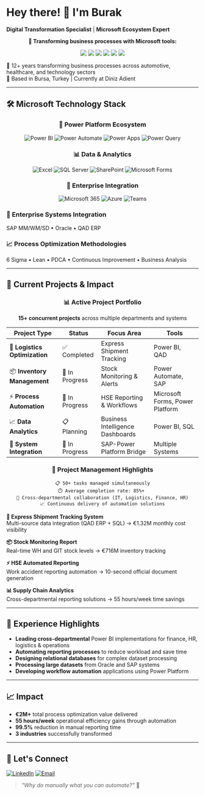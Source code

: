 # Hey there! 👋 I'm Burak

**Digital Transformation Specialist** | **Microsoft Ecosystem Expert**

<div align="center">
  
**🏢 Transforming business processes with Microsoft tools:**

<img src="https://img.shields.io/badge/-Power%20BI-F2C811?style=flat&logo=powerbi&logoColor=black" />
<img src="https://img.shields.io/badge/-Power%20Automate-0078D4?style=flat&logo=microsoft&logoColor=white" />
<img src="https://img.shields.io/badge/-Power%20Apps-742774?style=flat&logo=microsoft&logoColor=white" />
<img src="https://img.shields.io/badge/-SharePoint-0078D4?style=flat&logo=microsoft&logoColor=white" />
<img src="https://img.shields.io/badge/-Excel-217346?style=flat&logo=microsoftexcel&logoColor=white" />
<img src="https://img.shields.io/badge/-Teams-6264A7?style=flat&logo=microsoftteams&logoColor=white" />

</div>

🚀 12+ years transforming business processes across automotive, healthcare, and technology sectors  
📍 Based in Bursa, Turkey | Currently at Diniz Adient

---

## 🛠️ Microsoft Technology Stack

<div align="center">

### **🔧 Power Platform Ecosystem**
![Power BI](https://img.shields.io/badge/Power%20BI-F2C811?style=for-the-badge&logo=powerbi&logoColor=black)
![Power Automate](https://img.shields.io/badge/Power%20Automate-0078D4?style=for-the-badge&logo=microsoft&logoColor=white)
![Power Apps](https://img.shields.io/badge/Power%20Apps-742774?style=for-the-badge&logo=microsoft&logoColor=white)
![Power Query](https://img.shields.io/badge/Power%20Query-217346?style=for-the-badge&logo=microsoft&logoColor=white)

### **📊 Data & Analytics**
![Excel](https://img.shields.io/badge/Excel%20Advanced-217346?style=for-the-badge&logo=microsoftexcel&logoColor=white)
![SQL Server](https://img.shields.io/badge/SQL%20Server-CC2927?style=for-the-badge&logo=microsoftsqlserver&logoColor=white)
![SharePoint](https://img.shields.io/badge/SharePoint-0078D4?style=for-the-badge&logo=microsoft&logoColor=white)
![Microsoft Forms](https://img.shields.io/badge/Microsoft%20Forms-1B4F72?style=for-the-badge&logo=microsoft&logoColor=white)

### **🏢 Enterprise Integration**
![Microsoft 365](https://img.shields.io/badge/Microsoft%20365-0078D4?style=for-the-badge&logo=microsoft&logoColor=white)
![Azure](https://img.shields.io/badge/Azure-0078D4?style=for-the-badge&logo=microsoftazure&logoColor=white)
![Teams](https://img.shields.io/badge/Microsoft%20Teams-6264A7?style=for-the-badge&logo=microsoftteams&logoColor=white)

</div>

### **🔗 Enterprise Systems Integration**
SAP MM/WM/SD • Oracle • QAD ERP

### **📈 Process Optimization Methodologies**
6 Sigma • Lean • PDCA • Continuous Improvement • Business Analysis

---

## 🚀 Current Projects & Impact

<div align="center">

### **📊 Active Project Portfolio**
**15+ concurrent projects** across multiple departments and systems

| Project Type | Status | Focus Area | Tools |
|-------------|--------|------------|-------|
| 🚛 **Logistics Optimization** | ✅ Completed | Express Shipment Tracking | Power BI, QAD |
| 📦 **Inventory Management** | 🔄 In Progress | Stock Monitoring & Alerts | Power Automate, SAP |
| ⚡ **Process Automation** | 🔄 In Progress | HSE Reporting & Workflows | Microsoft Forms, Power Platform |
| 📈 **Data Analytics** | 📋 Planning | Business Intelligence Dashboards | Power BI, SQL |
| 🔧 **System Integration** | 🔄 In Progress | SAP-Power Platform Bridge | Multiple Systems |

### **🎯 Project Management Highlights**
```
📋 50+ tasks managed simultaneously
⏱️ Average completion rate: 85%+ 
🏢 Cross-departmental collaboration (IT, Logistics, Finance, HR)
📈 Continuous delivery of automation solutions
```

</div>

**🚛 Express Shipment Tracking System**  
Multi-source data integration (QAD ERP + SQL) → €1.32M monthly cost visibility

**📦 Stock Monitoring Report**  
Real-time WH and GIT stock levels → €716M inventory tracking

**⚡ HSE Automated Reporting**  
Work accident reporting automation → 10-second official document generation

**📊 Supply Chain Analytics**  
Cross-departmental reporting solutions → 55 hours/week time savings

---

## 💼 Experience Highlights

- **Leading cross-departmental** Power BI implementations for finance, HR, logistics & operations
- **Automating reporting processes** to reduce workload and save time
- **Designing relational databases** for complex dataset processing
- **Processing large datasets** from Oracle and SAP systems
- **Developing workflow automation** applications using Power Platform

---

## 📈 Impact

- **€2M+** total process optimization value delivered
- **55 hours/week** operational efficiency gains through automation
- **99.5%** reduction in manual reporting time
- **3 industries** successfully transformed

---

## 💬 Let's Connect

[![LinkedIn](https://img.shields.io/badge/LinkedIn-blue?style=flat&logo=linkedin)](https://linkedin.com/in/trburakkaragoz) [![Email](https://img.shields.io/badge/Email-red?style=flat&logo=gmail)](mailto:karagozburak.16@gmail.com)

> *"Why do manually what you can automate?"* 🤖
